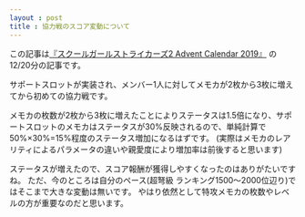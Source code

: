 ```yaml
---
layout : post
title : 協力戦のスコア変動について
---
```


この記事は[『スクールガールストライカーズ2 Advent Calendar 2019』](https://adventar.org/calendars/4503) の12/20分の記事です。

サポートスロットが実装され、メンバー1人に対してメモカが2枚から3枚に増えてから初めての協力戦です。

メモカの枚数が2枚から3枚に増えたことによりステータスは1.5倍になり、サポートスロットのメモカはステータスが30%反映されるので、単純計算で50%×30%=15%程度のステータス増加になるはずです。
(実際はメモカのレアリティによるパラメータの違いや親愛度により増加率は前後すると思います)

ステータスが増えたので、スコア報酬が獲得しやすくなったのはありがたいですね。
ただ、今のところは自分のペース(超弩級 ランキング1500～2000位辺り)ではそこまで大きな変動は無いです。
やはり依然として特攻メモカの枚数やレベルの方が重要なのだと思います。
